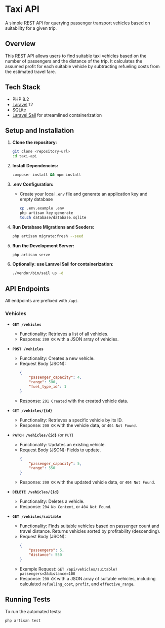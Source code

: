 # Taxi API

A simple REST API for querying passenger transport vehicles based on suitability for a given trip.

## Overview

This REST API allows users to find suitable taxi vehicles based on the number of passengers and the distance of the trip. It calculates the assumed profit for each suitable vehicle by subtracting refueling costs from the estimated travel fare.


## Tech Stack

* PHP 8.2
* [Laravel](https://laravel.com/) 12
* SQLite
* [Laravel Sail](https://laravel.com/docs/12.x/sail) for streamlined containerization

## Setup and Installation

1.  **Clone the repository:**
    ```bash
    git clone <repository-url>
    cd taxi-api
    ```

2.  **Install Dependencies:**
    ```bash
    composer install && npm install
    ```

3.  **.env Configuration:**
    * Create your local `.env` file and generate an application key and empty database
        ```bash
        cp .env.example .env
        php artisan key:generate
        touch database/database.sqlite
        ```


4.  **Run Database Migrations and Seeders:**
    ```bash
    php artisan migrate:fresh --seed
    ```

5.  **Run the Development Server:**
    ```bash
    php artisan serve
    ```

6. **Optionally: use Laravel Sail for containerization:**
    ```bash
    ./vendor/bin/sail up -d  
    ```

## API Endpoints

All endpoints are prefixed with `/api`.

### Vehicles

* **`GET /vehicles`**
    * Functionality: Retrieves a list of all vehicles.
    * Response: `200 OK` with a JSON array of vehicles.

* **`POST /vehicles`**
    * Functionality: Creates a new vehicle.
    * Request Body (JSON):
        ```json
        {
            "passenger_capacity": 4,
            "range": 500,
            "fuel_type_id": 1
        }
        ```
    * Response: `201 Created` with the created vehicle data.

* **`GET /vehicles/{id}`**
    * Functionality: Retrieves a specific vehicle by its ID.
    * Response: `200 OK` with the vehicle data, or `404 Not Found`.

* **`PATCH /vehicles/{id}`** (or `PUT`)
    * Functionality: Updates an existing vehicle.
    * Request Body (JSON): Fields to update.
        ```json
        {
            "passenger_capacity": 5,
            "range": 550
        }
        ```
    * Response: `200 OK` with the updated vehicle data, or `404 Not Found`.

* **`DELETE /vehicles/{id}`**
    * Functionality: Deletes a vehicle.
    * Response: `204 No Content`, or `404 Not Found`.

* **`GET /vehicles/suitable`**
    * Functionality: Finds suitable vehicles based on passenger count and travel distance. Returns vehicles sorted by profitability (descending).
    * Request Body (JSON):
        ```json
        {
            "passengers": 5,
            "distance": 550
        }
        ```
    * Example Request: `GET /api/vehicles/suitable?passengers=2&distance=100`
    * Response: `200 OK` with a JSON array of suitable vehicles, including calculated `refueling_cost`, `profit`, and `effective_range`.

## Running Tests

To run the automated tests:
```bash
php artisan test
